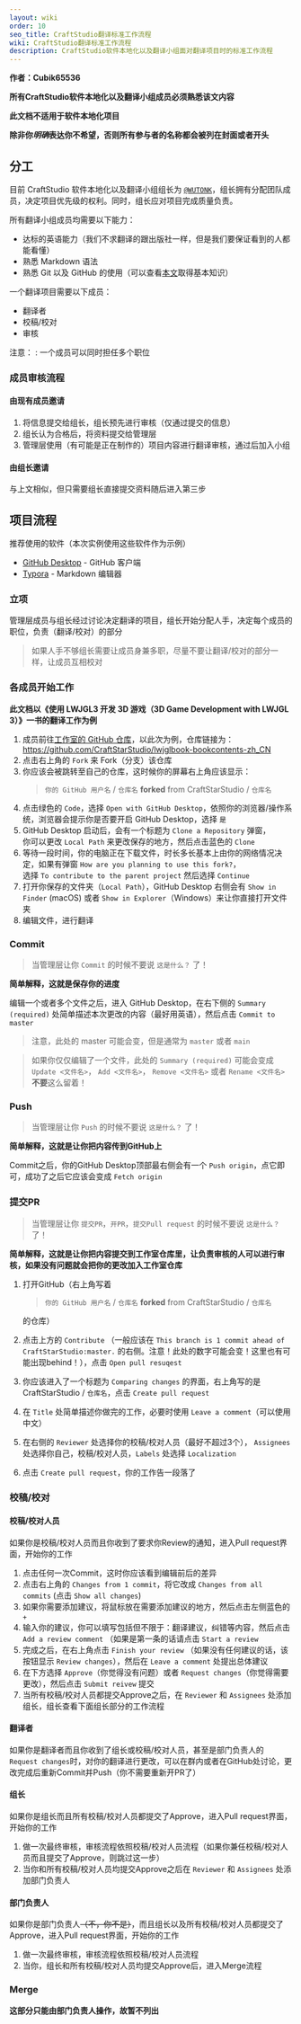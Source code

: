 ```yaml
---
layout: wiki
order: 10
seo_title: CraftStudio翻译标准工作流程
wiki: CraftStudio翻译标准工作流程
description: CraftStudio软件本地化以及翻译小组面对翻译项目时的标准工作流程
---
```


**作者：Cubik65536**

<!-- more -->

**所有CraftStudio软件本地化以及翻译小组成员必须熟悉该文内容**

**此文档不适用于软件本地化项目**

**除非你*明确*表达你不希望，否则所有参与者的名称都会被列在封面或者开头**

## 分工

目前 CraftStudio 软件本地化以及翻译小组组长为 [`@WUTONK`](https://github.com/WUTONK)，组长拥有分配团队成员，决定项目优先级的权利。同时，组长应对项目完成质量负责。

所有翻译小组成员均需要以下能力：

- 达标的英语能力（我们不求翻译的跟出版社一样，但是我们要保证看到的人都能看懂）
- 熟悉 Markdown 语法
- 熟悉 Git 以及 GitHub 的使用（可以查看[本文](https://xaoxuu.com/wiki/git/)取得基本知识）

一个翻译项目需要以下成员：

- 翻译者
- 校稿/校对
- 审核

注意：
: 一个成员可以同时担任多个职位

### 成员审核流程

#### 由现有成员邀请

1. 将信息提交给组长，组长预先进行审核（仅通过提交的信息）
2. 组长认为合格后，将资料提交给管理层
3. 管理层使用（有可能是正在制作的）项目内容进行翻译审核，通过后加入小组

#### 由组长邀请

与上文相似，但只需要组长直接提交资料随后进入第三步

## 项目流程

推荐使用的软件（本次实例使用这些软件作为示例）

- [GitHub Desktop](https://desktop.github.com) - GitHub 客户端
- [Typora](https://typora.io) - Markdown 编辑器

### 立项

管理层成员与组长经过讨论决定翻译的项目，组长开始分配人手，决定每个成员的职位，负责（翻译/校对）的部分

> 如果人手不够组长需要让成员身兼多职，尽量不要让翻译/校对的部分一样，让成员互相校对

### 各成员开始工作

**此文档以《使用 LWJGL3 开发 3D 游戏（3D Game Development with LWJGL 3）》一书的翻译工作为例**

1. 成员前往[工作室的 GitHub 仓库](https://github.com/CraftStarStudio)，以此次为例，仓库链接为：https://github.com/CraftStarStudio/lwjglbook-bookcontents-zh_CN
2. 点击右上角的 `Fork` 来 Fork（分支）该仓库
3. 你应该会被跳转至自己的仓库，这时候你的屏幕右上角应该显示：
   > `你的 GitHub 用户名` / `仓库名`
   > **forked** from CraftStarStudio / `仓库名`
4. 点击绿色的 `Code`，选择 `Open with GitHub Desktop`，依照你的浏览器/操作系统，浏览器会提示你是否要开启 GitHub Desktop，选择 `是`
5. GitHub Desktop 启动后，会有一个标题为 `Clone a Repository` 弹窗，</br>你可以更改 `Local Path` 来更改保存的地方，然后点击蓝色的 `Clone`
6. 等待一段时间，你的电脑正在下载文件，时长多长基本上由你的网络情况决定，如果有弹窗 `How are you planning to use this fork?`，</br>选择 `To contribute to the parent project` 然后选择 `Continue`
7. 打开你保存的文件夹（`Local Path`），GitHub Desktop 右侧会有 `Show in Finder` (macOS) 或者 `Show in Explorer`（Windows）来让你直接打开文件夹
8. 编辑文件，进行翻译

### Commit

> 当管理层让你 `Commit` 的时候不要说 `这是什么？` 了！

**简单解释，这就是保存你的进度**

编辑一个或者多个文件之后，进入 GitHub Desktop，在右下侧的 `Summary (required)` 处简单描述本次更改的内容（最好用英语），然后点击 `Commit to master`

> 注意，此处的 master 可能会变，但是通常为 `master` 或者 `main`

> 如果你仅仅编辑了一个文件，此处的 `Summary (required)` 可能会变成
> `Update <文件名>`， `Add <文件名>`， `Remove <文件名>` 或者 `Rename <文件名>` 
> **不要**这么留着！

### Push

> 当管理层让你 `Push` 的时候不要说 `这是什么？` 了！

**简单解释，这就是让你把内容传到GitHub上**

Commit之后，你的GitHub Desktop顶部最右侧会有一个 `Push origin`，点它即可，成功了之后它应该会变成 `Fetch origin`

### 提交PR

> 当管理层让你 `提交PR`，`开PR`，`提交Pull request` 的时候不要说 `这是什么？` 了！

**简单解释，这就是让你把内容提交到工作室仓库里，让负责审核的人可以进行审核，如果没有问题就会把你的更改加入工作室仓库**

1. 打开GitHub（右上角写着
   > `你的 GitHub 用户名` / `仓库名`
   > **forked** from CraftStarStudio / `仓库名`

   的仓库）
2. 点击上方的 `Contribute` （一般应该在 `This branch is 1 commit ahead of CraftStarStudio:master.` 的右侧。注意！此处的数字可能会变！这里也有可能出现behind！），点击 `Open pull resuqest`
3. 你应该进入了一个标题为 `Comparing changes` 的界面，右上角写的是 CraftStarStudio / `仓库名`，点击 `Create pull request`
4. 在 `Title` 处简单描述你做完的工作，必要时使用 `Leave a comment`（可以使用中文）
5. 在右侧的 `Reviewer` 处选择你的校稿/校对人员（最好不超过3个）， `Assignees`处选择你自己，校稿/校对人员，`Labels` 处选择 `Localization`
6. 点击 `Create pull request`，你的工作告一段落了

### 校稿/校对
 
#### 校稿/校对人员

如果你是校稿/校对人员而且你收到了要求你Review的通知，进入Pull request界面，开始你的工作

1. 点击任何一次Commit，这时你应该看到编辑前后的差异
2. 点击右上角的 `Changes from 1 commit`，将它改成 `Changes from all commits` (点击 `Show all changes`)
3. 如果你需要添加建议，将鼠标放在需要添加建议的地方，然后点击左侧蓝色的 `+`
4. 输入你的建议，你可以填写包括但不限于：翻译建议，纠错等内容，然后点击 `Add a review comment` （如果是第一条的话请点击 `Start a review`
5. 完成之后，在右上角点击 `Finish your review` （如果没有任何建议的话，该按钮显示 `Review changes`），然后在 `Leave a comment` 处提出总体建议
6. 在下方选择 `Approve`（你觉得没有问题）或者 `Request changes`（你觉得需要更改），然后点击 `Submit reivew` 提交
7. 当所有校稿/校对人员都提交Approve之后，在 `Reviewer` 和 `Assignees` 处添加组长，组长查看下面组长部分的工作流程

#### 翻译者

如果你是翻译者而且你收到了组长或校稿/校对人员，甚至是部门负责人的 `Request changes`时，对你的翻译进行更改，可以在群内或者在GitHub处讨论，更改完成后重新Commit并Push（你不需要重新开PR了）

#### 组长

如果你是组长而且所有校稿/校对人员都提交了Approve，进入Pull request界面，开始你的工作

1. 做一次最终审核，审核流程依照校稿/校对人员流程（如果你兼任校稿/校对人员而且提交了Approve，则跳过这一步）
2. 当你和所有校稿/校对人员均提交Approve之后在 `Reviewer` 和 `Assignees` 处添加部门负责人

#### 部门负责人

如果你是部门负责人~~（不，你不是）~~，而且组长以及所有校稿/校对人员都提交了Approve，进入Pull request界面，开始你的工作

1. 做一次最终审核，审核流程依照校稿/校对人员流程
2. 当你，组长和所有校稿/校对人员均提交Approve后，进入Merge流程

### Merge

**这部分只能由部门负责人操作，故暂不列出**

